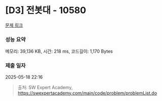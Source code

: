 # [D3] 전봇대 - 10580 

[문제 링크](https://swexpertacademy.com/main/code/problem/problemDetail.do?contestProbId=AXO8QBw6Qu4DFAXS) 

### 성능 요약

메모리: 39,136 KB, 시간: 218 ms, 코드길이: 1,170 Bytes

### 제출 일자

2025-05-18 22:16



> 출처: SW Expert Academy, https://swexpertacademy.com/main/code/problem/problemList.do